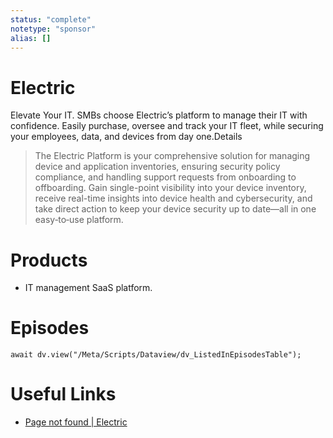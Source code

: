```yaml
---
status: "complete"
notetype: "sponsor"
alias: []
---
```

# Electric
Elevate Your IT. SMBs choose Electric’s platform to manage their IT with confidence. Easily purchase, oversee and track your IT fleet, while securing your employees, data, and devices from day one.Details

> The Electric Platform is your comprehensive solution for managing device and application inventories, ensuring security policy compliance, and handling support requests from onboarding to offboarding. Gain single-point visibility into your device inventory, receive real-time insights into device health and cybersecurity, and take direct action to keep your device security up to date—all in one easy‑to‑use platform.

# Products
- IT management SaaS platform.

# Episodes
```dataviewjs
await dv.view("/Meta/Scripts/Dataview/dv_ListedInEpisodesTable");
```
# Useful Links
- [Page not found | Electric](http://electric.ai/automators)